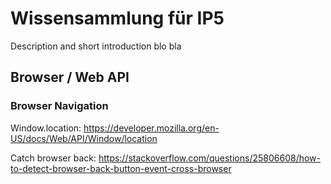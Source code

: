 # Wissensammlung für IP5

Description and short introduction blo bla

## Browser / Web API
### Browser Navigation
Window.location:
https://developer.mozilla.org/en-US/docs/Web/API/Window/location

Catch browser back: https://stackoverflow.com/questions/25806608/how-to-detect-browser-back-button-event-cross-browser

